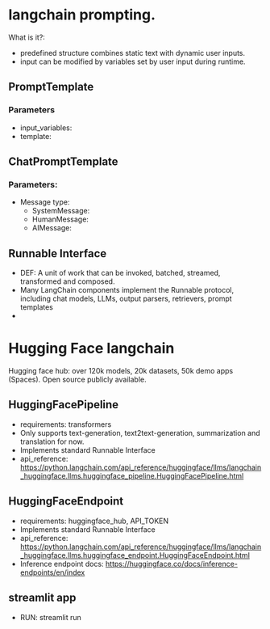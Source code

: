 # langchain prompting. 
What is it?: 
- predefined structure combines static text with dynamic user inputs.
- input can be modified by variables set by user input during runtime.

## PromptTemplate
### Parameters
- input_variables:
- template:

## ChatPromptTemplate
### Parameters:
- Message type: 
    - SystemMessage:
    - HumanMessage:
    - AIMessage: 

## Runnable Interface
- DEF: A unit of work that can be invoked, batched, streamed, transformed and composed.
- Many LangChain components implement the Runnable protocol, including chat models, LLMs, output parsers, retrievers, prompt templates
- 
# Hugging Face langchain
Hugging face hub: over 120k models, 20k datasets, 50k demo apps (Spaces). Open source publicly available.

## HuggingFacePipeline
- requirements: transformers
- Only supports text-generation, text2text-generation, summarization and translation for now.
- Implements standard Runnable Interface
- api_reference: https://python.langchain.com/api_reference/huggingface/llms/langchain_huggingface.llms.huggingface_pipeline.HuggingFacePipeline.html

## HuggingFaceEndpoint
- requirements: huggingface_hub, API_TOKEN
- Implements standard Runnable Interface
- api_reference: https://python.langchain.com/api_reference/huggingface/llms/langchain_huggingface.llms.huggingface_endpoint.HuggingFaceEndpoint.html
- Inference endpoint docs: https://huggingface.co/docs/inference-endpoints/en/index

## streamlit app
- RUN: streamlit run <filename>

